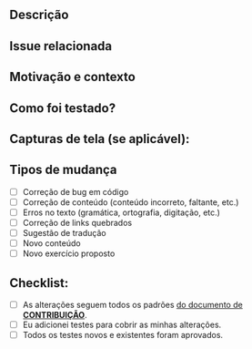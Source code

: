 <!--- Providencie uma descrição das alterações no título acima -->

## Descrição
<!--- Descreva suas sugestões em detalhes -->

## Issue relacionada
<!--- Este projeto só aceita pull requests relacionados a issues abertas -->
<!--- Se está sugerindo uma nova funcionalidade ou alteração, por favor, discuta antes na issue -->
<!--- Se está corrigindo um bug, deve haver uma issue descrevendo o problema com os passos para reproduzi-lo -->
<!--- Coloque o link da issue aqui: -->

## Motivação e contexto
<!--- Por que essa mudança é necessária? Que problema ela resolve? -->

## Como foi testado?
<!--- Descreva detalhadamente como você testou suas alterações. -->
<!--- Inclua detalhes do build local do livro para verificar como 
<!--- sua alteração afetará o livro já disponibilizado -->

## Capturas de tela (se aplicável):

## Tipos de mudança
<!--- Que tipo de mudança o seu código introduz? Coloque um `x` em todas as caixas que se aplicam: -->
- [ ] Correção de bug em código
- [ ] Correção de conteúdo (conteúdo incorreto, faltante, etc.)
- [ ] Erros no texto (gramática, ortografia, digitação, etc.)
- [ ] Correção de links quebrados
- [ ] Sugestão de tradução
- [ ] Novo conteúdo
- [ ] Novo exercício proposto

## Checklist:
<!--- Revise os pontos a seguir e marque com um `x` todos que se aplicam: -->
<!--- Se tiver dúvidas sobre qualquer item, não hesite em perguntar. Estamos aqui para ajudar! -->
- [ ] As alterações seguem todos os padrões [do documento de **CONTRIBUIÇÃO**](./../../CONTRIBUTING.md).
- [ ] Eu adicionei testes para cobrir as minhas alterações.
- [ ] Todos os testes novos e existentes foram aprovados.
